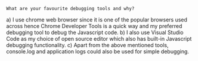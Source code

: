 `What are your favourite debugging tools and why?`

a) I use chrome web browser since it is one of the popular browsers used across hence Chrome Developer Tools is a quick way and my preferred debugging tool to debug the Javascript code.
b) I also use Visual Studio Code as my choice of open source editor which also has built-in Javascript debugging functionality.
c) Apart from the above mentioned tools, console.log and application logs could also be used for simple debugging.